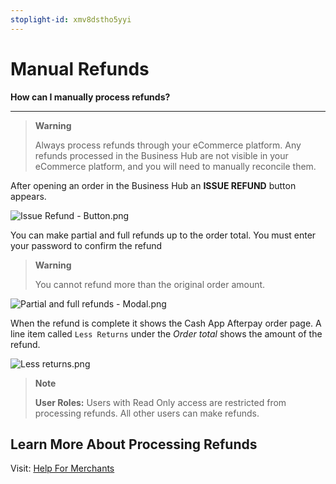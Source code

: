 ```yaml
---
stoplight-id: xmv8dstho5yyi
---
```


# Manual Refunds

**How can I manually process refunds?**

---

<!-- theme: danger -->
> **Warning**
>
> Always process refunds through your eCommerce platform. Any refunds processed in the Business Hub are not visible in your eCommerce platform, and you will need to manually reconcile them.

After opening an order in the Business Hub an **ISSUE REFUND** button appears.

<!-- 
focus: false 
-->
![Issue Refund - Button.png](<../../assets/images/Issue Refund - Button-2.png>)

You can make partial and full refunds up to the order total. You must enter your password to confirm the refund

<!-- theme: warning -->
> **Warning**
>
> You cannot refund more than the original order amount.

<!-- 
focus: false 
-->
![Partial and full refunds - Modal.png](<../../assets/images/Partial and full refunds - Modal-2.png>)

When the refund is complete it shows the Cash App Afterpay order page. A line item called `Less Returns` under the *Order total* shows the amount of the refund.

<!-- 
focus: false 
-->
![Less returns.png](<../../assets/images/Less returns-2.png>)

<!-- theme: info -->
>**Note**
>
>**User Roles:** Users with Read Only access are restricted from processing refunds. All other users can make refunds.

## Learn More About Processing Refunds

Visit: [Help For Merchants](https://help.business.afterpay.com/hc/en-us/articles/4708271751193-How-do-I-process-a-refund-)